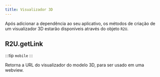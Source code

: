 ```yaml
---
title: Visualizador 3D
---
```


Após adicionar a dependência ao seu aplicativo, os métodos de criação de um visualizador 3D estarão disponíveis através do objeto `R2U`.

<!-- TODO: Insert gif here -->

## R2U.getLink

:::tip `mobile`
:::

Retorna a URL do visualizador do modelo 3D, para ser usado em uma webview.

<!-- TODO: Create demo and add to package example -->